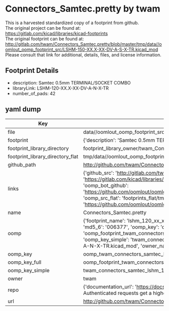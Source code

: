 # Connectors_Samtec.pretty by twam  
This is a harvested standardized copy of a footprint from github.  
The original project can be found at:  
https://gitlab.com/kicad/libraries/kicad-footprints  
The original footprint can be found at:
http://gitlab.com/twam/Connectors_Samtec.pretty/blob/master/tmp/data//oomlout_oomp_footprint_src/LSHM-150-XX.X-XX-DV-A-S-X-TR.kicad_mod
Please consult that link for additional, details, files, and license information.  
## Footprint Details
* description: Samtec 0.5mm TERMINAL/SOCKET COMBO  
* libraryLink: LSHM-120-XX.X-XX-DV-A-N-X-TR  
* number_of_pads: 42  
## yaml dump  
| Key | Value |  
| --- | --- |  
| file | data//oomlout_oomp_footprint_src/Connectors_Samtec.pretty/LSHM-120-XX.X-XX-DV-A-N-X-TR.kicad_mod |  
| footprint | {'description': 'Samtec 0.5mm TERMINAL/SOCKET COMBO', 'libraryLink': 'LSHM-120-XX.X-XX-DV-A-N-X-TR', 'number_of_pads': 42} |  
| footprint_library_directory | footprint_library_owner/twam_Connectors_Samtec.pretty |  
| footprint_library_directory_flat | tmp/data//oomlout_oomp_footprint_src/footprints_flat/twam_connectors_samtec_lshm_120_xx_x_xx_dv_a_n_x_tr/working |  
| github_path | http://github.com/twam/Connectors_Samtec.pretty/blob/master/tmp/data//oomlout_oomp_footprint_src/LSHM-120-XX.X-XX-DV-A-N-X-TR.kicad_mod |  
| links | {'github_src': 'http://gitlab.com/twam/Connectors_Samtec.pretty/blob/master/tmp/data//oomlout_oomp_footprint_src/LSHM-150-XX.X-XX-DV-A-S-X-TR.kicad_mod', 'github_src_repo': 'https://gitlab.com/kicad/libraries/kicad-footprints', 'oomp_bot': 'tmp/data//oomlout_oomp_footprint_src/footprints/twam_connectors_samtec_lshm_120_xx_x_xx_dv_a_n_x_tr/working', 'oomp_bot_github': 'https://github.com/oomlout/oomlout_oomp_footprint_bot/tree/main/tmp/data//oomlout_oomp_footprint_src/footprints/twam_connectors_samtec_lshm_120_xx_x_xx_dv_a_n_x_tr/working', 'oomp_src_flat': 'footprints_flat/tmp/data//oomlout_oomp_footprint_src/footprints_flat/twam_connectors_samtec_lshm_120_xx_x_xx_dv_a_n_x_tr/working', 'oomp_src_flat_github': 'https://github.com/oomlout/oomlout_oomp_footprint_src/tree/main/tmp/data//oomlout_oomp_footprint_src/footprints_flat/twam_connectors_samtec_lshm_120_xx_x_xx_dv_a_n_x_tr/working'} |  
| name | Connectors_Samtec.pretty |  
| oomp | {'footprint_name': 'lshm_120_xx_x_xx_dv_a_n_x_tr', 'library_name': 'connectors_samtec', 'md5': '006377b8d4d892e8b5936956f512fef2', 'md5_10': '006377b8d4', 'md5_5': '00637', 'md5_6': '006377', 'oomp_key': 'oomp_twam_connectors_samtec_lshm_120_xx_x_xx_dv_a_n_x_tr', 'oomp_key_extra': 'oomp_footprint_twam_connectors_samtec_lshm_120_xx_x_xx_dv_a_n_x_tr', 'oomp_key_full': 'oomp_footprint_twam_connectors_samtec_lshm_120_xx_x_xx_dv_a_n_x_tr_006377', 'oomp_key_simple': 'twam_connectors_samtec_lshm_120_xx_x_xx_dv_a_n_x_tr', 'original_filename': 'data//oomlout_oomp_footprint_src/Connectors_Samtec.pretty/LSHM-120-XX.X-XX-DV-A-N-X-TR.kicad_mod', 'owner_name': 'twam'} |  
| oomp_key | oomp_twam_connectors_samtec_lshm_120_xx_x_xx_dv_a_n_x_tr |  
| oomp_key_full | oomp_footprint_twam_connectors_samtec_lshm_120_xx_x_xx_dv_a_n_x_tr |  
| oomp_key_simple | twam_connectors_samtec_lshm_120_xx_x_xx_dv_a_n_x_tr |  
| owner | twam |  
| repo | {'documentation_url': 'https://docs.github.com/rest/overview/resources-in-the-rest-api#rate-limiting', 'message': "API rate limit exceeded for 84.66.142.224. (But here's the good news: Authenticated requests get a higher rate limit. Check out the documentation for more details.)"} |  
| url | http://github.com/twam/Connectors_Samtec.pretty |  


